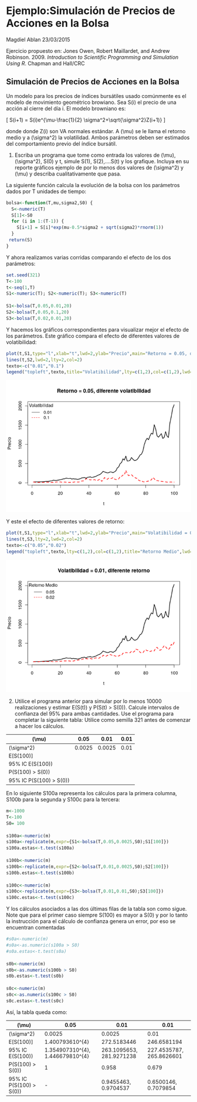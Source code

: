 Ejemplo:Simulación de Precios de Acciones en la Bolsa
================
Magdiel Ablan
23/03/2015

Ejercicio propuesto en: Jones Owen, Robert Maillardet, and Andrew
Robinson. 2009. *Introduction to Scientific Programming and Simulation
Using R*. Chapman and Hall/CRC

## Simulación de Precios de Acciones en la Bolsa

Un modelo para los precios de índices bursátiles usado comúnmente es el
modelo de movimiento geométrico browiano. Sea S(i) el precio de una
acción al cierre del día i. El modelo browniano es:

\[ S(i+1) = S(i)e^{\mu-\frac{1}{2} \sigma^2+\sqrt{\sigma^2}Z(i+1)} \]

donde donde Z(i) son VA normales estándar. A \(\mu\) se le llama el
retorno medio y a \(\sigma^2\) la volatilidad. Ambos parámetros deben
ser estimados del comportamiento previo del índice bursátil.

1.  Escriba un programa que tome como entrada los valores de \(\mu\),
    \(\sigma^2\), S(0) y t, simule S(1), S(2),….S(t) y los grafique.
    Incluya en su reporte gráficos ejemplo de por lo menos dos valores
    de \(\sigma^2\) y \(\mu\) y describa cualitativamente que pasa.

La siguiente función calcula la evolución de la bolsa con los parámetros
dados por T unidades de tiempo:

``` r
bolsa<-function(T,mu,sigma2,S0) {
  S<-numeric(T)
  S[1]<-S0
  for (i in 1:(T-1)) {
    S[i+1] = S[i]*exp(mu-0.5*sigma2 + sqrt(sigma2)*rnorm(1))
  }
 return(S)
}
```

Y ahora realizamos varias corridas comparando el efecto de los dos
parámetros:

``` r
set.seed(321)
T<-100
t<-seq(1,T)
S1<-numeric(T); S2<-numeric(T); S3<-numeric(T)

S1<-bolsa(T,0.05,0.01,20)
S2<-bolsa(T,0.05,0.1,20)
S3<-bolsa(T,0.02,0.01,20)
```

Y hacemos los gráficos correspondientes para visualizar mejor el efecto
de los parámetros. Este gráfico compara el efecto de diferentes valores
de
volatibilidad:

``` r
plot(t,S1,type="l",xlab="t",lwd=2,ylab="Precio",main="Retorno = 0.05, diferente volatibilidad")
lines(t,S2,lwd=2,lty=2,col=2)
texto<-c("0.01","0.1")
legend("topleft",texto,title="Volatibilidad",lty=c(1,2),col=c(1,2),lwd=c(1,1),bty="n")
```

![](simulacion-bolsa_files/figure-gfm/unnamed-chunk-3-1.png)<!-- -->

Y este el efecto de diferentes valores de
retorno:

``` r
plot(t,S1,type="l",xlab="t",lwd=2,ylab="Precio",main="Volatibilidad = 0.01, diferente retorno")
lines(t,S3,lty=2,lwd=2,col=2)
texto<-c("0.05","0.02")
legend("topleft",texto,lty=c(1,2),col=c(1,2),title="Retorno Medio",lwd=c(1,1),bty="n")
```

![](simulacion-bolsa_files/figure-gfm/unnamed-chunk-4-1.png)<!-- -->

2.  Utilice el programa anterior para simular por lo menos 10000
    realizaciones y estimar E(S(t)) y P(S(t) \> S(0)). Calcule
    intervalos de confianza del 95% para ambas cantidades. Use el
    programa para completar la siguiente tabla: Utilice como semilla 321
    antes de comenzar a hacer los cálculos.

| \(\mu\)                  | 0.05   | 0.01   | 0.01 |
| ------------------------ | ------ | ------ | ---- |
| \(\sigma^2\)             | 0.0025 | 0.0025 | 0.01 |
| E\[S(100)\]              |        |        |      |
| 95% IC E(S(100))         |        |        |      |
| P(S(100) \> S(0))        |        |        |      |
| 95% IC P(S(100) \> S(0)) |        |        |      |

En lo siguiente S100a representa los cálculos para la primera columna,
S100b para la segunda y S100c para la tercera:

``` r
m<-1000
T<-100
S0= 100

s100a<-numeric(m)
s100a<-replicate(m,expr={S1<-bolsa(T,0.05,0.0025,S0);S1[100]})
s100a.estas<-t.test(s100a)

s100b<-numeric(m)
s100b<-replicate(m,expr={S2<-bolsa(T,0.01,0.0025,S0);S2[100]})
s100b.estas<-t.test(s100b)

s100c<-numeric(m)
s100c<-replicate(m,expr={S3<-bolsa(T,0.01,0.01,S0);S3[100]})
s100c.estas<-t.test(s100c)
```

Y los cálculos asociados a las dos últimas filas de la tabla son como
sigue. Note que para el primer caso siempre S(100) es mayor a S(0) y por
lo tanto la instrucción para el cálculo de confianza genera un error,
por eso se encuentran comentadas

``` r
#s0a<-numeric(m)
#s0a<-as.numeric(s100a > S0)
#s0a.estas<-t.test(s0a)

s0b<-numeric(m)
s0b<-as.numeric(s100b > S0)
s0b.estas<-t.test(s0b)

s0c<-numeric(m)
s0c<-as.numeric(s100c > S0)
s0c.estas<-t.test(s0c)
```

Así, la tabla queda
como:

| \(\mu\)                  | 0.05                             | 0.01                     | 0.01                     |
| ------------------------ | -------------------------------- | ------------------------ | ------------------------ |
| \(\sigma^2\)             | 0.0025                           | 0.0025                   | 0.01                     |
| E\[S(100)\]              | 1.400793610^{4}                  | 272.5183446              | 246.6581194              |
| 95% IC E(S(100))         | 1.354907310^{4}, 1.446679810^{4} | 263.1095653, 281.9271238 | 227.4535787, 265.8626601 |
| P(S(100) \> S(0))        | 1                                | 0.958                    | 0.679                    |
| 95% IC P(S(100) \> S(0)) | \-                               | 0.9455463, 0.9704537     | 0.6500146, 0.7079854     |
